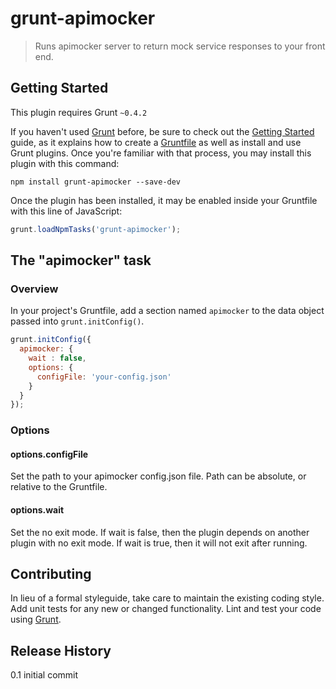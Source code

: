 # grunt-apimocker

> Runs apimocker server to return mock service responses to your front end.

## Getting Started
This plugin requires Grunt `~0.4.2`

If you haven't used [Grunt](http://gruntjs.com/) before, be sure to check out the [Getting Started](http://gruntjs.com/getting-started) guide, as it explains how to create a [Gruntfile](http://gruntjs.com/sample-gruntfile) as well as install and use Grunt plugins. Once you're familiar with that process, you may install this plugin with this command:

```shell
npm install grunt-apimocker --save-dev
```

Once the plugin has been installed, it may be enabled inside your Gruntfile with this line of JavaScript:

```js
grunt.loadNpmTasks('grunt-apimocker');
```

## The "apimocker" task

### Overview
In your project's Gruntfile, add a section named `apimocker` to the data object passed into `grunt.initConfig()`.

```js
grunt.initConfig({
  apimocker: {
    wait : false, 
    options: {
      configFile: 'your-config.json'
    }
  }
});
```

### Options

#### options.configFile
Set the path to your apimocker config.json file.  Path can be absolute, or relative to the Gruntfile.

#### options.wait
Set the no exit mode. If wait is false, then the plugin depends on another plugin with no exit mode. If wait is true, then it will not exit after running.

## Contributing
In lieu of a formal styleguide, take care to maintain the existing coding style. Add unit tests for any new or changed functionality. Lint and test your code using [Grunt](http://gruntjs.com/).

## Release History
0.1 initial commit
